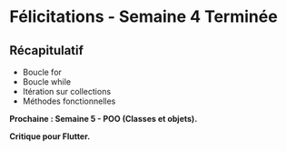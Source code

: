 # Félicitations - Semaine 4 Terminée

## Récapitulatif

- Boucle for
- Boucle while
- Itération sur collections
- Méthodes fonctionnelles

**Prochaine : Semaine 5 - POO (Classes et objets).**

**Critique pour Flutter.**

